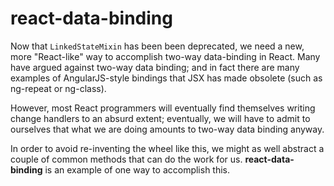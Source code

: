# react-data-binding

Now that `LinkedStateMixin` has been been deprecated, we need a new, more "React-like" way to accomplish two-way
data-binding in React. Many have argued against two-way data binding; and in fact there are many examples of
AngularJS-style bindings that JSX has made obsolete (such as ng-repeat or ng-class).

However, most React programmers will eventually find themselves writing change handlers to an absurd extent; eventually,
we will have to admit to ourselves that what we are doing amounts to two-way data binding anyway.

In order to avoid re-inventing the wheel like this, we might as well abstract a couple of common methods that can
do the work for us. **react-data-binding** is an example of one way to accomplish this.
